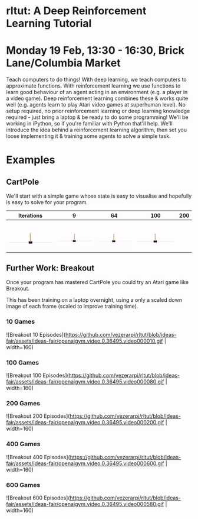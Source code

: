 # rltut: A Deep Reinforcement Learning Tutorial

# Monday 19 Feb, 13:30 - 16:30, Brick Lane/Columbia Market

Teach computers to do things! With deep learning, we teach computers to approximate functions. With reinforcement learning we use functions to learn good behaviour of an agent acting in an environment (e.g. a player in a video game). Deep reinforcement learning combines these & works quite well (e.g. agents learn to play Atari video games at superhuman level).
No setup required, no prior reinforcement learning or deep learning knowledge required - just bring a laptop & be ready to do some programming! We'll be working in iPython, so if you're familiar with Python that'll help. We'll introduce the idea behind a reinforcement learning algorithm, then set you loose implementing it & training some agents to solve a simple task.

# Examples
## CartPole

We'll start with a simple game whose state is easy to visualise and hopefully is easy to solve for your program.

Iterations | 9 | 64 | 100 | 200
---|---|---|---|---
 | <img src="https://github.com/vezerarpi/rltut/blob/ideas-fair/assets/ideas-fair/cartpole/openaigym.video.0.3537.video000009.gif" width="160"> | <img src="https://github.com/vezerarpi/rltut/blob/ideas-fair/assets/ideas-fair/cartpole/openaigym.video.0.3537.video000064.gif" width="160"> | <img src="https://github.com/vezerarpi/rltut/blob/ideas-fair/assets/ideas-fair/cartpole/openaigym.video.0.3537.video000100.gif" width="160"> | <img src="https://github.com/vezerarpi/rltut/blob/ideas-fair/assets/ideas-fair/cartpole/openaigym.video.0.3537.video000200.gif" width="160"> |


## Further Work: Breakout
Once your program has mastered CartPole you could try an Atari game like Breakout.

This has been training on a laptop overnight, using a only a scaled down image of each frame (scaled to improve training time).

### 10 Games
![Breakout 10 Episodes](https://github.com/vezerarpi/rltut/blob/ideas-fair/assets/ideas-fair/openaigym.video.0.36495.video000010.gif | width=160)

### 100 Games
![Breakout 100 Episodes](https://github.com/vezerarpi/rltut/blob/ideas-fair/assets/ideas-fair/openaigym.video.0.36495.video000080.gif | width=160)

### 200 Games
![Breakout 200 Episodes](https://github.com/vezerarpi/rltut/blob/ideas-fair/assets/ideas-fair/openaigym.video.0.36495.video000200.gif | width=160)

### 400 Games
![Breakout 400 Episodes](https://github.com/vezerarpi/rltut/blob/ideas-fair/assets/ideas-fair/openaigym.video.0.36495.video000600.gif | width=160)

### 600 Games
![Breakout 600 Episodes](https://github.com/vezerarpi/rltut/blob/ideas-fair/assets/ideas-fair/openaigym.video.0.36495.video000580.gif | width=160)
